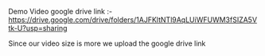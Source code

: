 Demo Video google drive link :- https://drive.google.com/drive/folders/1AJFKltNTl9AqLUiWFUWM3fSIZA5Vtk-U?usp=sharing

Since our video size is more we upload the google drive link
